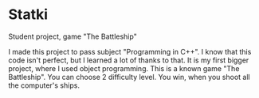 # Statki
Student project, game "The Battleship"

I made this project to pass subject "Programming in C++". I know that this code isn't perfect, but I learned a lot of thanks to that. It is my first bigger project, where I used object programming. 
This is a known game "The Battleship". You can choose 2 difficulty level. You win, when you shoot all the computer's ships.
